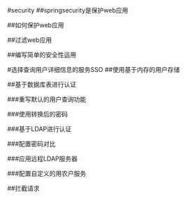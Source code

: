 #security
##springsecurity是保护web应用

##如何保护web应用


##过滤web应用


##编写简单的安全性运用


#选择查询用户详细信息的服务SSO
##使用基于内存的用户存储


##基于数据库表进行认证

###重写默认的用户查询功能


###使用转换后的密码


###基于LDAP进行认证


###配置密码对比


###应用远程LDAP服务器


###配置自定义的用农户服务


##拦截请求
